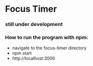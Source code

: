 # Focus Timer

### still under development

### How to run the program with npm:
- navigate to the focus-timer directory
- npm start
- http://localhost:3000